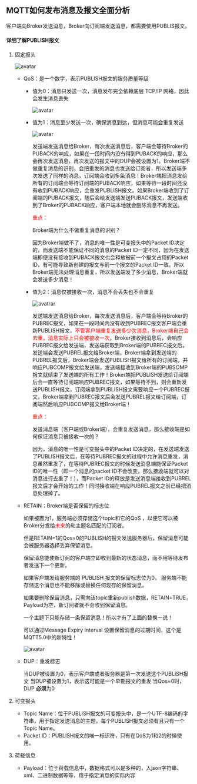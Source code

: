 ## MQTT如何发布消息及报文全面分析

客户端向Broker发送消息，Broker向订阅端发送消息，都需要使用PUBLIS报文。



#### 详细了解PUBLISH报文

1. 固定报头

   ![avatar](../images/20180907201739229.jpeg)

   - QoS：是一个数字，表示PUBLISH报文的服务质量等级

     - 值为0：消息只发送一次，消息发布完全依赖底层 TCP/IP 网络，因此会发生消息丢失

       ![avatar](../images/WechatIMG735.png?lastModify=1693446721)

     - 值为1：消息至少发送一次，确保消息到达，但消息可能会重复发送

       ![avatar](../images/WechatIMG736.png)

       发送端发送消息给Broker，每次发送消息后，客户端会等待Broker的PUBACK的响应，如果在一段时间内没有得到PUBACK的响应，那么会再次发送消息，再次发送的报文中的DUP会被设置为1。Broker端不做重复消息的识别，会把重发的消息也发送给订阅者，所以发送端多次发送了同样的消息，订阅端会收到多条消息！Broker端把消息发给所有的订阅端会等待订阅端的PUBACK响应，如果等待一段时间还没有收到PUBACK响应，会重发PUBLISH报文。如果Broker端收到了订阅端的PUBACK报文，随后会给发送端发送PUBACK报文，发送端收到了Broker的PUBACK响应，客户端本地就会删除消息不再发送。

       <font color="red">重点：</font>

       Broker端为什么不做重复消息的识别？

       因为Broker端做不了，消息的唯一性是可变报头中的Packet ID决定的，而发送端不能保证不同的消息的Packet ID一定不同，因为在发送端即便没有接收到PUBACK报文也会释放被前一个报文占用的Packet ID，有可能导致新创建的报文与前一个报文的Packet ID一致。所以Broker端无法处理消息重复，所以发送端发了多少消息，Broker端就会发送多少消息！

       

     - 值为2：消息仅被接收一次，消息不会丢失也不会重复

       ![avatrar](../images/dfhgfdh.webp)

       

       发送端发送消息给Broker，每次发送消息后，客户端会等待Broker的PUBREC报文，如果在一段时间内没有收到PUBREC报文客户端会重新PUBLISH报文，<font color="red">不管客户端重复发送多少次消息，Broker端自己会去重，消息实际上只会被接收一次</font>，Broker接收到消息后，会响应PUBREC报文给发送端，发送端获取到Broker端的PUBREC报文后，发送端会发送PUBREL报文给Broker端，Broker端拿到发送端的PUBREL报文后，Broker端会发送PUBLISH报文给所有的订阅端，并响应PUBCOMP报文给发送端，发送端接收到Broker端的PUBSOMP报文就结束了发送端的所有工作！Broker端把PUBLISH发送给订阅端后会一直等待订阅端响应PUBREC报文，如果等待不到，则会重新发送PUBLISH报文，订阅端拿到PUBLISH报文需要响应一个PUBREC报文，Broker端拿到PUBREC报文后会发送PUBREL报文给订阅端，订阅端然后响应PUBCOMP报文给Broker端！

       

       <font color="red">重点：</font>

       发送消息端（客户端或Broker端），会重复发送消息，那么接收端是如何保证消息只被接收一次的？

       因为，消息的唯一性是可变报头中的Packet ID决定的，在发送端发送了PUBLISH报文后，在等待PUBREC报文的过程中允许消息重发，消息虽然重发了，在等待PUBREC报文的时候发送消息端能保证Packet ID的唯一性（即一个消息的packet ID不会改变，那么接收端就可以对消息进行去重了！），而Packet ID的释放是发送消息端接收到PUBREL报文后才会开始的工作！同时接收端在响应PUBREL报文之前已经把消息处理掉了。

       

   - RETAIN：Broker端是否保留的标志位

     如果被置为1，服务端必须存储这个topic和它的QoS ，以便它可以被Broker分发给<font color="red">未来</font>的和主题名匹配的订阅者。

     但是RETAIN=1的Qos=0的PUBLISH的报文发送服务器后，保留消息可能会被服务器选择丢弃保留消息。

     保留消息能使新订阅的客户端立即收到最新的状态消息，而不用等待发布者发送下一个更新。

     如果客户端发给服务端的 PUBLISH 报文的保留标志位为0， 服务端不能存储这个消息也不能移除或替换任何现存的保留消息。

     如果要删除保留消息，只需向该topic重新publish数据，RETAIN=TRUE，Payload为空，新订阅者就不会收到保留消息。

     一个主题下只能存储一条保留消息！所以才有了上面的替换一说！

     可以通过Message Expiry Interval 设置保留消息的过期时间，这个是MQTT5.0中的新特性！

     ![avatar](../images/WechatIMG738.png)

     

   - DUP：重发标志

     当DUP被设置为0，表示客户端或者服务器是第一次发送这个PUBLISH报文
     当DUP被设置为1，表示这可能是一个早期报文的重发
     当Qos=0时，DUP **必须**为0

     

2. 可变报头
   - Topic Name：位于PUBLISH报文的可变报头中，是一个UTF-8编码的字符串，用于指定发送消息的主题，每个PUBLISH报文必须有且只有一个Topic Name。
   - Packet ID：PUBLISH报文的唯一标识符，只有在QoS为1和2的时候使用。

3. 荷载信息
   - Payload：位于荷载信息中，数据格式可以是多种的，入json字符串、xml、二进制数据等等，用于指定消息的实际内容

